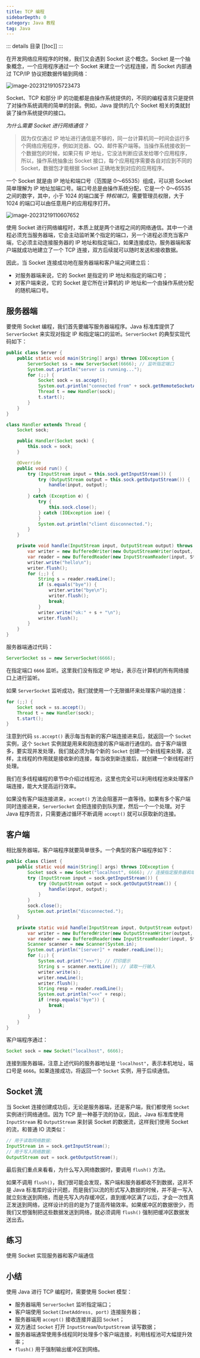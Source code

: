 ```yaml
---
title: TCP 编程
sidebarDepth: 0
category: Java 教程
tag: Java
---
```


::: details 目录
[[toc]]
:::


在开发网络应用程序的时候，我们又会遇到 Socket 这个概念。Socket 是一个抽象概念，一个应用程序通过一个 Socket 来建立一个远程连接，而 Socket 内部通过 TCP/IP 协议把数据传输到网络：

![image-20231219105723473](./assets/image-20231219105723473.png)

Socket、TCP 和部分 IP 的功能都是由操作系统提供的，不同的编程语言只是提供了对操作系统调用的简单的封装。例如，Java 提供的几个 Socket 相关的类就封装了操作系统提供的接口。

*为什么需要 Socket 进行网络通信？* 

> 因为仅仅通过 IP 地址进行通信是不够的，同一台计算机同一时间会运行多个网络应用程序，例如浏览器、QQ、邮件客户端等。当操作系统接收到一个数据包的时候，如果只有 IP 地址，它没法判断应该发给哪个应用程序，所以，操作系统抽象出 Socket 接口，每个应用程序需要各自对应到不同的 Socket，数据包才能根据 Socket 正确地发到对应的应用程序。

一个 Socket 就是由 IP 地址和端口号（范围是 0～65535）组成，可以把 Socket 简单理解为 IP 地址加端口号。端口号总是由操作系统分配，它是一个 0～65535 之间的数字，其中，小于 1024 的端口属于 *特权端口*，需要管理员权限，大于 1024 的端口可以由任意用户的应用程序打开。

![image-20231219110607652](./assets/image-20231219110607652.png)

使用 Socket 进行网络编程时，本质上就是两个进程之间的网络通信。其中一个进程必须充当服务器端，它会主动监听某个指定的端口，另一个进程必须充当客户端，它必须主动连接服务器的 IP 地址和指定端口，如果连接成功，服务器端和客户端就成功地建立了一个 TCP 连接，双方后续就可以随时发送和接收数据。

因此，当 Socket 连接成功地在服务器端和客户端之间建立后：

- 对服务器端来说，它的 Socket 是指定的 IP 地址和指定的端口号；
- 对客户端来说，它的 Socket 是它所在计算机的 IP 地址和一个由操作系统分配的随机端口号。

## 服务器端

要使用 Socket 编程，我们首先要编写服务器端程序。Java 标准库提供了 `ServerSocket` 来实现对指定 IP 和指定端口的监听。`ServerSocket` 的典型实现代码如下：

```java
public class Server {
    public static void main(String[] args) throws IOException {
        ServerSocket ss = new ServerSocket(6666); // 监听指定端口
        System.out.println("server is running...");
        for (;;) {
            Socket sock = ss.accept();
            System.out.println("connected from" + sock.getRemoteSocketAddress());
            Thread t = new Handler(sock);
            t.start();
        }
    }
}

class Handler extends Thread {
    Socket sock;

    public Handler(Socket sock) {
        this.sock = sock;
    }

    @Override
    public void run() {
        try (InputStream input = this.sock.getInputStream()) {
            try (OutputStream output = this.sock.getOutputStream()) {
                handle(input, output);
            }
        } catch (Exception e) {
            try {
                this.sock.close();
            } catch (IOException ioe) {
            }
            System.out.println("client disconnected.");
        }
    }

    private void handle(InputStream input, OutputStream output) throws IOException {
        var writer = new BufferedWriter(new OutputStreamWriter(output, StandardCharsets.UTF_8));
        var reader = new BufferedReader(new InputStreamReader(input, StandardCharsets.UTF_8));
        writer.write("hello\n");
        writer.flush();
        for (;;) {
            String s = reader.readLine();
            if (s.equals("bye")) {
                writer.write("bye\n");
                writer.flush();
                break;
            }
            writer.write("ok:" + s + "\n");
            writer.flush();
        }
    }
}
```

服务器端通过代码：

```java
ServerSocket ss = new ServerSocket(6666);
```

在指定端口 `6666` 监听。这里我们没有指定 IP 地址，表示在计算机的所有网络接口上进行监听。

如果 `ServerSocket` 监听成功，我们就使用一个无限循环来处理客户端的连接：

```java
for (;;) {
    Socket sock = ss.accept();
    Thread t = new Handler(sock);
    t.start();
}
```

注意到代码 `ss.accept()` 表示每当有新的客户端连接进来后，就返回一个 `Socket` 实例，这个 `Socket` 实例就是用来和刚连接的客户端进行通信的。由于客户端很多，要实现并发处理，我们就必须为每个新的 `Socket` 创建一个新线程来处理，这样，主线程的作用就是接收新的连接，每当收到新连接后，就创建一个新线程进行处理。

我们在多线程编程的章节中介绍过线程池，这里也完全可以利用线程池来处理客户端连接，能大大提高运行效率。

如果没有客户端连接进来，`accept()` 方法会阻塞并一直等待。如果有多个客户端同时连接进来，`ServerSocket` 会把连接扔到队列里，然后一个一个处理。对于 Java 程序而言，只需要通过循环不断调用 `accept()` 就可以获取新的连接。

## 客户端

相比服务器端，客户端程序就要简单很多。一个典型的客户端程序如下：

```java
public class Client {
    public static void main(String[] args) throws IOException {
        Socket sock = new Socket("localhost", 6666); // 连接指定服务器和端口
        try (InputStream input = sock.getInputStream()) {
            try (OutputStream output = sock.getOutputStream()) {
                handle(input, output);
            }
        }
        sock.close();
        System.out.println("disconnected.");
    }

    private static void handle(InputStream input, OutputStream output) throws IOException {
        var writer = new BufferedWriter(new OutputStreamWriter(output, StandardCharsets.UTF_8));
        var reader = new BufferedReader(new InputStreamReader(input, StandardCharsets.UTF_8));
        Scanner scanner = new Scanner(System.in);
        System.out.println("[server]" + reader.readLine());
        for (;;) {
            System.out.print(">>>"); // 打印提示
            String s = scanner.nextLine(); // 读取一行输入
            writer.write(s);
            writer.newLine();
            writer.flush();
            String resp = reader.readLine();
            System.out.println("<<<" + resp);
            if (resp.equals("bye")) {
                break;
            }
        }
    }
}
```

客户端程序通过：

```java
Socket sock = new Socket("localhost", 6666);
```

连接到服务器端，注意上述代码的服务器地址是 `"localhost"`，表示本机地址，端口号是 `6666`。如果连接成功，将返回一个 `Socket` 实例，用于后续通信。

## Socket 流

当 Socket 连接创建成功后，无论是服务器端，还是客户端，我们都使用 `Socket` 实例进行网络通信。因为 TCP 是一种基于流的协议，因此，Java 标准库使用 `InputStream` 和 `OutputStream` 来封装 Socket 的数据流，这样我们使用 Socket 的流，和普通 IO 流类似：

```java
// 用于读取网络数据:
InputStream in = sock.getInputStream();
// 用于写入网络数据:
OutputStream out = sock.getOutputStream();
```

最后我们重点来看看，为什么写入网络数据时，要调用 `flush()` 方法。

如果不调用 `flush()`，我们很可能会发现，客户端和服务器都收不到数据，这并不是 Java 标准库的设计问题，而是我们以流的形式写入数据的时候，并不是一写入就立刻发送到网络，而是先写入内存缓冲区，直到缓冲区满了以后，才会一次性真正发送到网络，这样设计的目的是为了提高传输效率。如果缓冲区的数据很少，而我们又想强制把这些数据发送到网络，就必须调用 `flush()` 强制把缓冲区数据发送出去。

## 练习

使用 Socket 实现服务器和客户端通信

## 小结

使用 Java 进行 TCP 编程时，需要使用 Socket 模型：

- 服务器端用 `ServerSocket` 监听指定端口；
- 客户端使用 `Socket(InetAddress, port)` 连接服务器；
- 服务器端用 `accept()` 接收连接并返回 `Socket`；
- 双方通过 `Socket` 打开 `InputStream`/`OutputStream` 读写数据；
- 服务器端通常使用多线程同时处理多个客户端连接，利用线程池可大幅提升效率；
- `flush()` 用于强制输出缓冲区到网络。


